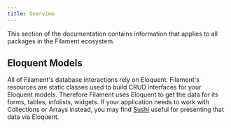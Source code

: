 ```yaml
---
title: Overview
---
```


This section of the documentation contains information that applies to all packages in the Filament ecosystem.

## Eloquent Models 

All of Filament's database interactions rely on Eloquent. 
Filament's resources are static classes used to build CRUD interfaces for your Eloquent models. Therefore Filament uses Eloquent to get the data for its forms, tables, infolists, widgets. If your application needs to work with Collections or Arrays instead, you may find [Sushi](https://github.com/calebporzio/sushi) useful for presenting that data via Eloquent.

